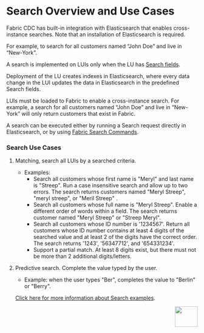 # Search Overview and Use Cases

Fabric CDC has built-in integration with Elasticsearch that enables cross-instance searches. Note that an installation of Elasticsearch is required.

For example, to search for all customers named “John Doe” and live in “New-York”.

A search is implemented on LUIs only when the LU has [Search fields](02_search_implementation.md#creating-search-fields).

Deployment of the LU creates indexes in Elasticsearch, where every data change in the LUI updates the data in Elasticsearch in the predefined Search fields.

LUIs must be loaded to Fabric to enable a cross-instance search. For example, a search for all customers named “John Doe” and live in “New-York” will only return customers that exist in Fabric.

A search can be executed either by running a Search request directly in Elasticsearch, or by using [Fabric Search Commands](05_search_command.md). 

### Search Use Cases

1. Matching, search all LUIs by a searched criteria. 

   - Examples:
     - Search all customers whose first name is "Meryl" and last name is  "Streep". Run a case insensitive search and allow up to two errors. The search returns customers named "Meryl Streep", "meryl streep", or "Meril Streep" .
     - Search all customers whose full name is "Meryl Streep". Enable a different order of words within a field. The search returns customer named "Meryl Streep" or "Streep Meryl".
     - Search all customers whose ID number is '1234567'. Return all customers whose ID number contains at least 4 digits of the searched value and at least 2 of the digits have the correct order. The search returns '1243',  '56347712', and '654331234'.
     - Support a partial match.  At least 8 digits exist, but there must not be more than 2 additional digits/letters.

2. Predictive search. Complete the value typed by the user. 

   - Example: when the user types "Ber",  completes the value to "Berlin" or "Berry".

   [Click here for more information about Search examples](05_search_command.md#search-command---examples).

   



[<img align="right" width="60" height="54" src="/articles/images/Next.png">](02_search_implementation.md)

